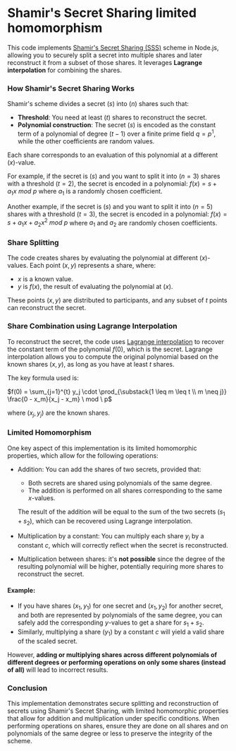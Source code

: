 # Shamir's Secret Sharing limited homomorphism

This code implements [Shamir's Secret Sharing (SSS)](https://en.wikipedia.org/wiki/Shamir%27s_secret_sharing) scheme in Node.js, allowing you to securely split a secret into multiple shares and later reconstruct it from a subset of those shares. It leverages **Lagrange interpolation** for combining the shares.

### How Shamir's Secret Sharing Works
Shamir's scheme divides a secret $( s )$ into $( n )$ shares such that:
- **Threshold**: You need at least $( t )$ shares to reconstruct the secret.
- **Polynomial construction**: The secret $( s )$ is encoded as the constant term of a polynomial of degree $( t-1 )$ over a finite prime field $q = p^1$, while the other coefficients are random values.

Each share corresponds to an evaluation of this polynomial at a different $( x )$-value.

For example, if the secret is $( s )$ and you want to split it into $( n = 3 )$ shares with a threshold $( t = 2 )$, the secret is encoded in a polynomial:
$f(x) = s + a_1 x \ mod \ p$
where $a_1$ is a randomly chosen coefficient.

Another example, if the secret is $( s )$ and you want to split it into $( n = 5 )$ shares with a threshold $( t = 3 )$, the secret is encoded in a polynomial:
$f(x) = s + a_1 x + a_2 x^2 \ mod \ p$
where $a_1$ and $a_2$ are randomly chosen coefficients.

### Share Splitting
The code creates shares by evaluating the polynomial at different $( x )$-values. Each point $( x, y )$ represents a share, where:
- $x$ is a known value.
- $y$ is $f(x)$, the result of evaluating the polynomial at $( x )$.

These points $(x, y)$ are distributed to participants, and any subset of $t$ points can reconstruct the secret.

### Share Combination using Lagrange Interpolation
To reconstruct the secret, the code uses [Lagrange interpolation](https://en.wikipedia.org/wiki/Lagrange_polynomial) to recover the constant term of the polynomial $f(0)$, which is the secret. Lagrange interpolation allows you to compute the original polynomial based on the known shares $(x, y)$, as long as you have at least $t$ shares.

The key formula used is:

$f(0) = \sum_{j=1}^{t} y_j \cdot \prod_{\substack{1 \leq m \leq t \\ m \neq j}} \frac{0 - x_m}{x_j - x_m} \ mod \ p$

where $(x_j, y_j)$ are the known shares.

### Limited Homomorphism
One key aspect of this implementation is its limited homomorphic properties, which allow for the following operations:

- Addition: You can add the shares of two secrets, provided that:
  - Both secrets are shared using polynomials of the same degree.
  - The addition is performed on all shares corresponding to the same $x$-values.

  The result of the addition will be equal to the sum of the two secrets $(s_1 + s_2)$, which can be recovered using Lagrange interpolation.

- Multiplication by a constant: You can multiply each share $y_i$ by a constant $c$, which will correctly reflect when the secret is reconstructed.

- Multiplication between shares: it's **not possible** since the degree of the resulting polynomial will be higher, potentially requiring more shares to reconstruct the secret.

#### Example:
- If you have shares $(x_1, y_1)$ for one secret and $(x_1, y_2)$ for another secret, and both are represented by polynomials of the same degree, you can safely add the corresponding $y$-values to get a share for  $s_1 + s_2$.
- Similarly, multiplying a share ​$(y_1)$ by a constant $c$ will yield a valid share of the scaled secret.

However, **adding or multiplying shares across different polynomials of different degrees or performing operations on only some shares (instead of all)** will lead to incorrect results.

### Conclusion
This implementation demonstrates secure splitting and reconstruction of secrets using Shamir's Secret Sharing, with limited homomorphic properties that allow for addition and multiplication under specific conditions. When performing operations on shares, ensure they are done on all shares and on polynomials of the same degree or less to preserve the integrity of the scheme.